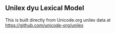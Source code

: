 Unilex dyu Lexical Model
----------------------

This is built directly from Unicode.org unilex data at
https://github.com/unicode-org/unilex
